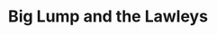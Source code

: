 ---
layout: home
title: Big Lump and the Lawleys
description: This is the Lawleys blog about our journey from illness to health.
tags: [about, cancer, breast cancer, journey, therapy]
image:
  feature: pinkgerbera.jpg
---